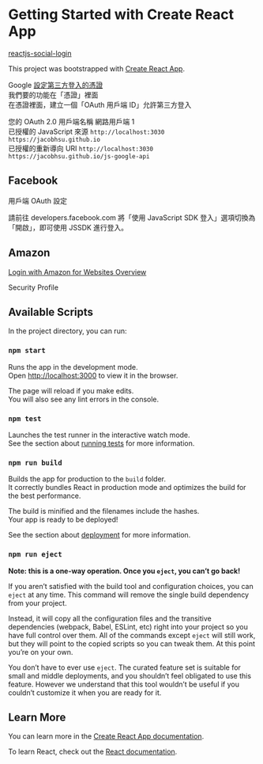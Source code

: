 # Getting Started with Create React App

[reactjs-social-login](https://www.npmjs.com/package/reactjs-social-login)

This project was bootstrapped with [Create React App](https://github.com/facebook/create-react-app).

Google [設定第三方登入的憑證](https://console.cloud.google.com/apis/credentials)  
我們要的功能在「憑證」裡面  
在憑證裡面，建立一個「OAuth 用戶端 ID」允許第三方登入  

您的 OAuth 2.0 用戶端名稱  網路用戶端 1  
已授權的 JavaScript 來源 `http://localhost:3030`  `https://jacobhsu.github.io`  
已授權的重新導向 URI  `http://localhost:3030` `https://jacobhsu.github.io/js-google-api`  

## Facebook

用戶端 OAuth 設定

請前往 developers.facebook.com 將「使用 JavaScript SDK 登入」選項切換為「開啟」，即可使用 JSSDK 進行登入。

## Amazon

[Login with Amazon for Websites Overview](https://developer.amazon.com/docs/login-with-amazon/documentation-overview.html)

Security Profile

## Available Scripts

In the project directory, you can run:

### `npm start`

Runs the app in the development mode.\
Open [http://localhost:3000](http://localhost:3000) to view it in the browser.

The page will reload if you make edits.\
You will also see any lint errors in the console.

### `npm test`

Launches the test runner in the interactive watch mode.\
See the section about [running tests](https://facebook.github.io/create-react-app/docs/running-tests) for more information.

### `npm run build`

Builds the app for production to the `build` folder.\
It correctly bundles React in production mode and optimizes the build for the best performance.

The build is minified and the filenames include the hashes.\
Your app is ready to be deployed!

See the section about [deployment](https://facebook.github.io/create-react-app/docs/deployment) for more information.

### `npm run eject`

**Note: this is a one-way operation. Once you `eject`, you can’t go back!**

If you aren’t satisfied with the build tool and configuration choices, you can `eject` at any time. This command will remove the single build dependency from your project.

Instead, it will copy all the configuration files and the transitive dependencies (webpack, Babel, ESLint, etc) right into your project so you have full control over them. All of the commands except `eject` will still work, but they will point to the copied scripts so you can tweak them. At this point you’re on your own.

You don’t have to ever use `eject`. The curated feature set is suitable for small and middle deployments, and you shouldn’t feel obligated to use this feature. However we understand that this tool wouldn’t be useful if you couldn’t customize it when you are ready for it.

## Learn More

You can learn more in the [Create React App documentation](https://facebook.github.io/create-react-app/docs/getting-started).

To learn React, check out the [React documentation](https://reactjs.org/).
